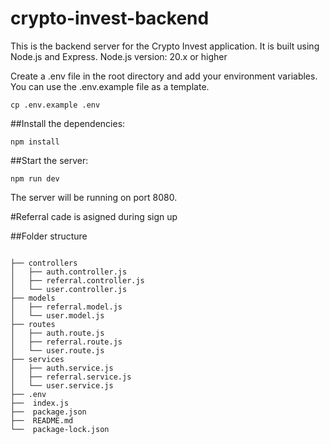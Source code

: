 # crypto-invest-backend
This is the backend server for the Crypto Invest application. It is built using Node.js and Express.
Node.js version: 20.x or higher


Create a .env file in the root directory and add your environment variables. You can use the .env.example file as a template.

```
cp .env.example .env
```

##Install the dependencies:

```
npm install
```

##Start the server:

```
npm run dev
```

The server will be running on port 8080.


#Referral cade is asigned during sign up

##Folder structure
```

├── controllers
│   ├── auth.controller.js
│   ├── referral.controller.js
│   └── user.controller.js
├── models 
│   ├── referral.model.js
│   └── user.model.js
├── routes
│   ├── auth.route.js
│   ├── referral.route.js
│   └── user.route.js
├── services
│   ├── auth.service.js
│   ├── referral.service.js
│   └── user.service.js
├── .env
├──  index.js
├──  package.json
├──  README.md
└──  package-lock.json
```